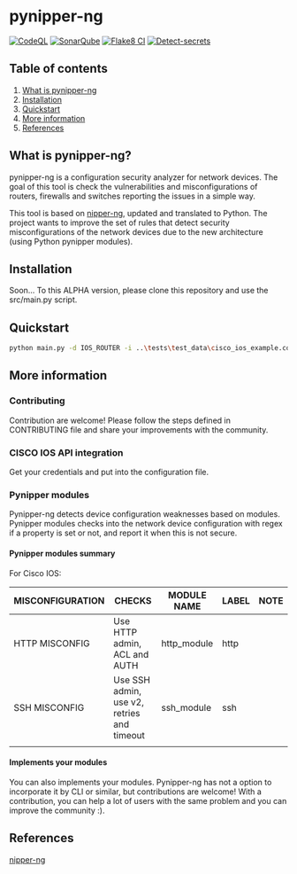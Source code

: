 # pynipper-ng

[![CodeQL](https://github.com/syn-4ck/pynipper-ng/actions/workflows/codeql-analysis.yml/badge.svg?branch=main)](https://github.com/syn-4ck/pynipper-ng/actions/workflows/codeql-analysis.yml)
[![SonarQube](https://github.com/syn-4ck/pynipper-ng/actions/workflows/sonarqube.yml/badge.svg?branch=main)](https://github.com/syn-4ck/pynipper-ng/actions/workflows/sonarqube.yml)
[![Flake8 CI](https://github.com/syn-4ck/pynipper-ng/actions/workflows/flake8.yml/badge.svg?branch=main)](https://github.com/syn-4ck/pynipper-ng/actions/workflows/flake8.yml)
[![Detect-secrets](https://github.com/syn-4ck/pynipper-ng/actions/workflows/detect-secrets.yml/badge.svg?branch=main)](https://github.com/syn-4ck/pynipper-ng/actions/workflows/detect-secrets.yml)

## Table of contents
1. [What is pynipper-ng](#what-is-pynipper-ng)
2. [Installation](#installation)
3. [Quickstart](#quickstart)
4. [More information](#more-information)
5. [References](#references)

## What is pynipper-ng?
pynipper-ng is a configuration security analyzer for network devices. The goal of this tool is check the vulnerabilities and misconfigurations of routers, firewalls and switches reporting the issues in a simple way.

This tool is based on [nipper-ng](https://github.com/arpitn30/nipper-ng), updated and translated to Python. The project wants to improve the set of rules that detect security misconfigurations of the network devices due to the new architecture (using Python pynipper modules). 

## Installation

Soon... To this ALPHA version, please clone this repository and use the src/main.py script.

## Quickstart

```BASH
python main.py -d IOS_ROUTER -i ..\tests\test_data\cisco_ios_example.conf -o HTML -f ./report.html -x
```

## More information

### Contributing

Contribution are welcome! Please follow the steps defined in CONTRIBUTING file and share your improvements with the community.

### CISCO IOS API integration

Get your credentials and put into the configuration file.

### Pynipper modules

Pynipper-ng detects device configuration weaknesses based on modules. Pynipper modules checks into the network device configuration with regex if a property is set or not, and report it when this is not secure.

#### Pynipper modules summary

For Cisco IOS:

| MISCONFIGURATION | CHECKS                                      | MODULE NAME  | LABEL  | NOTE  |
|------------------|---------------------------------------------|--------------|--------|-------|
| HTTP MISCONFIG   | Use HTTP admin, ACL and AUTH                | http_module  | http   |       |
| SSH MISCONFIG    | Use SSH admin, use v2, retries and timeout  | ssh_module   | ssh    |       |
|                  |                                             |              |        |       |

#### Implements your modules

You can also implements your modules. Pynipper-ng has not a option to incorporate it by CLI or similar, but contributions are welcome! With a contribution, you can help a lot of users with the same problem and you can improve the community :).

## References
[nipper-ng](https://github.com/arpitn30/nipper-ng)